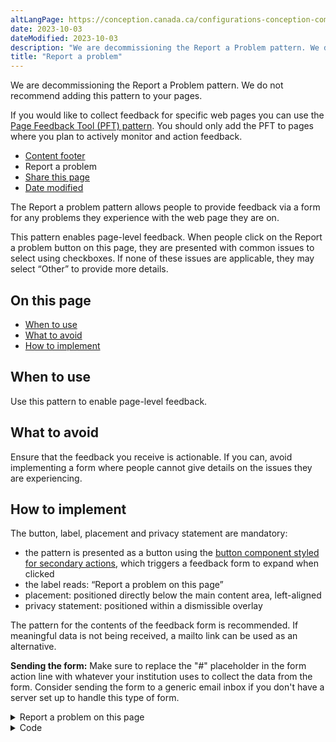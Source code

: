 ```yaml
---
altLangPage: https://conception.canada.ca/configurations-conception-communes/signaler-probleme.html
date: 2023-10-03
dateModified: 2023-10-03
description: "We are decommissioning the Report a Problem pattern. We do not recommend adding this pattern to your pages."
title: "Report a problem"
---
```

<section class="alert alert-warning">
  <p>We are decommissioning the Report a Problem pattern. We do not recommend adding this pattern to your pages.</p>
  <p>If you would like to collect feedback for specific web pages you can use the <a href="https://design.canada.ca/common-design-patterns/page-feedback.html">Page Feedback Tool (PFT) pattern</a>. You should only add the PFT to pages where you plan to actively monitor and action feedback.</p>
</section>
<div class="gc-stp-stp">
  <div class="row">
    <ul class="toc lst-spcd col-md-12">
      <li class="col-md-4 col-sm-6"> <a class="list-group-item" href="site-footer-content.html"> Content
        footer </a> </li>
      <li class="col-md-4 col-sm-6"> <a class="list-group-item active"> Report a problem </a> </li>
      <li class="col-md-4 col-sm-6"> <a class="list-group-item" href="share-page.html"> Share this page </a> </li>
      <li class="col-md-4 col-sm-6"> <a class="list-group-item" href="date-modified.html"> Date modified </a> </li>
    </ul>
  </div>
</div>
<p>The Report a problem pattern allows people to provide feedback via a form for any problems they experience with the
  web page they are on.</p>
<p>This pattern enables page-level feedback. When people click on the Report a problem button on this page, they are
  presented with common issues to select using checkboxes. If none of these issues are applicable, they may select
  “Other” to provide more details.</p>
<section>
  <h2>On this page</h2>
  <ul>
    <li><a href="#when"> When to use</a></li>
    <li><a href="#avoid"> What to avoid</a></li>
    <li><a href="#how"> How to implement</a></li>
  </ul>
</section>
<section>
  <h2 id="when">When to use</h2>
  <p>Use this pattern to enable page-level feedback.</p>
</section>
<section>
  <h2 id="avoid"> What to avoid </h2>
  <p>Ensure that the feedback you receive is actionable. If you can, avoid implementing a form where people cannot
    give details on the issues they are experiencing.</p>
</section>
<section>
  <h2 id="how">How to implement</h2>
  <p>The button, label, placement and privacy statement are mandatory:</p>
  <ul>
    <li> the pattern is presented as a button using the <a href="./buttons.html"> button component styled for secondary
      actions</a>, which triggers a feedback form to expand when clicked </li>
    <li> the label reads: “Report a problem on this page” </li>
    <li> placement: positioned directly below the main content area, left-aligned </li>
    <li> privacy statement: positioned within a dismissible overlay </li>
  </ul>
  <p>The pattern for the contents of the feedback form is recommended. If meaningful data is not being received, a
    mailto link can be used as an alternative.</p>
  <p><b>Sending the form:</b> Make sure to replace the "#" placeholder in the form action line with whatever your
    institution uses to collect the data from the form. Consider sending the form to a generic email inbox if you
    don't have a server set up to handle this type of form.</p>
  <div class="pattern-demo mrgn-bttm-md">
    <div class="row">
      <div class="col-sm-6 col-md-5 col-lg-4">
        <details class="brdr-0">
          <summary class="btn btn-default text-center"> Report a problem on this page </summary>
          <div class="well row">
            <div class="gc-rprt-prblm">
              <div class="gc-rprt-prblm-tggl">
                <form action="#" id="gc-rprt-prblm-form" method="post">
                  <fieldset>
                    <legend> <span class="field-name"> Please select all that apply: </span> </legend>
                    <div class="checkbox">
                      <label for="problem1-demo">
                        <input data-reveal="#broken" id="problem1-demo" name="problem" type="checkbox" value="Something is broken"/>
                        Something is broken </label>
                    </div>
                    <div class="form-group hide" id="broken">
                      <label for="problem1-demo-detail"> Provide more details (optional): </label>
                      <input class="form-control full-width" id="problem1-demo-detail" type="text"/>
                    </div>
                    <div class="checkbox">
                      <label for="problem2-demo">
                        <input data-reveal="#spelling" id="problem2-demo" name="problem" type="checkbox" value="It has spelling or grammar mistakes"/>
                        It has spelling or grammar
                        mistakes </label>
                    </div>
                    <div class="form-group hide" id="spelling">
                      <label for="problem2-demo-detail"> Provide more details (optional): </label>
                      <input class="form-control full-width" id="problem2-demo-detail" type="text"/>
                    </div>
                    <div class="checkbox">
                      <label for="problem3-demo">
                        <input data-reveal="#wrong" id="problem3-demo" name="problem" type="checkbox" value="The information is wrong"/>
                        The information is wrong </label>
                    </div>
                    <div class="form-group hide" id="wrong">
                      <label for="problem3-demo-detail"> Provide more details (optional): </label>
                      <input class="form-control full-width" id="problem3-demo-detail" type="text"/>
                    </div>
                    <div class="checkbox">
                      <label for="problem4-demo">
                        <input data-reveal="#outdated" id="problem4-demo" name="problem" type="checkbox" value="The information is outdated"/>
                        The information is outdated </label>
                    </div>
                    <div class="form-group hide" id="outdated">
                      <label for="problem4-demo-detail"> Provide more details (optional): </label>
                      <input class="form-control full-width" id="problem4-demo-detail" type="text"/>
                    </div>
                    <div class="checkbox">
                      <label for="problem5-demo">
                        <input data-reveal="#find" id="problem5-demo" name="problem" type="checkbox" value="I can’t find what I’m looking for"/>
                        I can’t find what I’m looking
                        for </label>
                    </div>
                    <div class="form-group hide" id="find">
                      <label for="problem5-demo-detail"> Describe what you’re looking for (optional): </label>
                      <input class="form-control full-width" id="problem5-demo-detail" type="text"/>
                    </div>
                    <div class="checkbox">
                      <label for="problem6-demo">
                        <input data-reveal="#confusing" id="problem6-demo" name="problem" type="checkbox" value="Other"/>
                        Other </label>
                    </div>
                    <div class="form-group hide" id="confusing">
                      <label for="problem6-demo-detail"> Provide more details (optional): </label>
                      <input class="form-control full-width" id="problem6-demo-detail" type="text"/>
                    </div>
                  </fieldset>
                  <p> <a class="wb-lbx" href="#privacy-statement"> Privacy statement </a> </p>
                  <section class="mfp-hide modal-dialog modal-content overlay-def" id="privacy-statement">
                    <header class="modal-header">
                      <h2 class="modal-title"> Privacy statement </h2>
                    </header>
                    <div class="modal-body">
                      <p>Lorem ipsum dolor sit amet, consectetur adipiscing elit, sed do eiusmod tempor incididunt ut
                        labore et dolore magna aliqua. Turp is egestas maecenas pharetra convallis posuere morbi leo
                        urna.</p>
                    </div>
                  </section>
                  <button class="btn btn-primary wb-toggle" data-toggle='{"stateOff": "hide", "stateOn": "show", "selector": ".gc-rprt-prblm-tggl"}' type="submit">Submit</button>
                </form>
              </div>
              <div class="gc-rprt-prblm-thnk gc-rprt-prblm-tggl hide">
                <h3>Thank you for your help!</h3>
                <p>You will not receive a reply. For enquiries, please <a href="https://www.canada.ca/en/contact.html">contact us</a>.</p>
              </div>
            </div>
          </div>
        </details>
      </div>
    </div>
  </div>
  <details>
    <summary>Code</summary>
    <pre class="prettyprint"><code>&lt;div class="row"&gt;
	 &lt;div class="col-sm-6 col-md-5 col-lg-4"&gt;
	  &lt;details class="brdr-0" open=""&gt;
	   &lt;summary class="btn btn-default text-center"&gt;Report a problem on this page&lt;/summary&gt;
	   &lt;div class="well row"&gt;
	    &lt;div class="gc-rprt-prblm"&gt;
	     &lt;div class="gc-rprt-prblm-tggl" id="wb-auto-7"&gt;
	      &lt;form action="#"&gt;
	       &lt;fieldset&gt;
	        &lt;legend&gt;&lt;span class="field-name"&gt;Please select all that apply: &lt;/span&gt;&lt;/legend&gt;
	        &lt;div class="checkbox"&gt;
	         &lt;label for="problem1"&gt;&lt;input type="checkbox" data-reveal="#broken" name="problem" value="Something is broken" id="problem1"&gt;Something is broken&lt;/label&gt;
	        &lt;/div&gt;
	        &lt;div class="form-group hide" id="broken"&gt;
	         &lt;label for="problem1-detail"&gt;Provide more details (optional):&lt;/label&gt;
	         &lt;input type="text" class="form-control full-width" id="problem1-detail"&gt;
	        &lt;/div&gt;
	        &lt;div class="checkbox"&gt;
	         &lt;label for="problem2"&gt;&lt;input type="checkbox" data-reveal="#spelling" name="problem" value="It has spelling or grammar mistakes" id="problem2"&gt;It has spelling or grammar mistakes&lt;/label&gt;
	        &lt;/div&gt;
	        &lt;div class="form-group hide" id="spelling"&gt;
	         &lt;label for="problem2-detail"&gt;Provide more details (optional):&lt;/label&gt;
	         &lt;input type="text" class="form-control full-width" id="problem2-detail"&gt;
	        &lt;/div&gt;
	        &lt;div class="checkbox"&gt;
	         &lt;label for="problem3"&gt;&lt;input type="checkbox" data-reveal="#wrong" name="problem" value="The information is wrong" id="problem3"&gt;The information is wrong&lt;/label&gt;
	        &lt;/div&gt;
	        &lt;div class="form-group hide" id="wrong"&gt;
	         &lt;label for="problem3-detail"&gt;Provide more details (optional):&lt;/label&gt;
	         &lt;input type="text" class="form-control full-width" id="problem3-detail"&gt;
	        &lt;/div&gt;
	        &lt;div class="checkbox"&gt;
	         &lt;label for="problem4"&gt;&lt;input type="checkbox" data-reveal="#outdated" name="problem" value="The information is outdated" id="problem4"&gt;The information is outdated&lt;/label&gt;
	        &lt;/div&gt;
	        &lt;div class="form-group hide" id="outdated"&gt;
	         &lt;label for="problem4-detail"&gt;Provide more details (optional):&lt;/label&gt;
	         &lt;input type="text" class="form-control full-width" id="problem4-detail"&gt;
	        &lt;/div&gt;
	        &lt;div class="checkbox"&gt;
	         &lt;label for="problem5"&gt;&lt;input type="checkbox" data-reveal="#find" name="problem" value="I can’t find what I’m looking for" id="problem5"&gt;I can’t find what I’m looking for&lt;/label&gt;
	        &lt;/div&gt;
	        &lt;div class="form-group hide" id="find"&gt;
	         &lt;label for="problem5-detail"&gt;Describe what you’re looking for (optional):&lt;/label&gt;
	         &lt;input type="text" class="form-control full-width" id="problem5-detail"&gt;
	        &lt;/div&gt;
	        &lt;div class="checkbox"&gt;
	         &lt;label for="problem6"&gt;&lt;input type="checkbox" data-reveal="#confusing" name="problem" value="Other" id="problem6"&gt;Other&lt;/label&gt;
	        &lt;/div&gt;
	        &lt;div class="form-group hide" id="confusing"&gt;
	         &lt;label for="problem6-detail"&gt;Provide more details (optional):&lt;/label&gt;
	         &lt;input type="text" class="form-control full-width" id="problem6-detail"&gt;
	        &lt;/div&gt;
	       &lt;/fieldset&gt;
	       &lt;button type="submit" class="btn btn-primary wb-toggle wb-init wb-toggle-inited" data-toggle="{&amp;quot;stateOff&amp;quot;: &amp;quot;hide&amp;quot;, &amp;quot;stateOn&amp;quot;: &amp;quot;show&amp;quot;, &amp;quot;selector&amp;quot;: &amp;quot;.gc-rprt-prblm-tggl&amp;quot;}" aria-controls="wb-auto-7 wb-auto-8"&gt;Submit&lt;/button&gt;
	      &lt;/form&gt;
	     &lt;/div&gt;
	     &lt;div class="gc-rprt-prblm-thnk gc-rprt-prblm-tggl hide" id="wb-auto-8"&gt;
	      &lt;h3&gt;Thank you for your help!&lt;/h3&gt;
	      &lt;p&gt;You will not receive a reply. For enquiries, please &lt;a href="https://www.canada.ca/en/contact.html"&gt;contact us&lt;/a&gt;.&lt;/p&gt;
	     &lt;/div&gt;
	    &lt;/div&gt;
	   &lt;/div&gt;
	  &lt;/details&gt;
	 &lt;/div&gt;
	&lt;/div&gt;</code></pre>
  </details>
</section>
